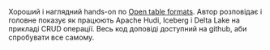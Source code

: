 Хороший і наглядний hands-on по [Open table formats](https://www.youtube.com/watch?v=fryfx0Zg7KA&ab_channel=dacort-AWSAnalytics). Автор розповідає і головне показує як працюють Apache Hudi, Iceberg i Delta Lake на прикладі CRUD операції. Весь код доповіді доступний на github, аби спробувати все самому. 
